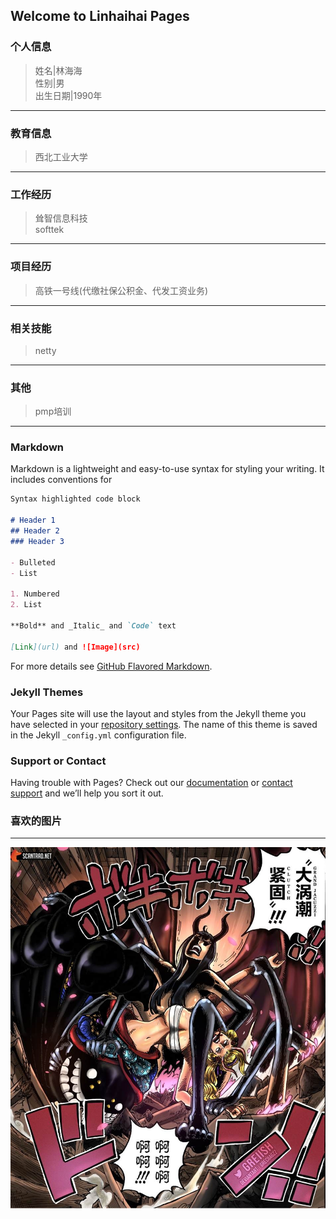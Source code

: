 ## Welcome to Linhaihai Pages
### 个人信息
>姓名|林海海  
>性别|男  
>出生日期|1990年
* * *
### 教育信息
>西北工业大学
******
### 工作经历
>耸智信息科技  
>softtek
***
### 项目经历
>高铁一号线(代缴社保公积金、代发工资业务)
***
### 相关技能
>netty
***
### 其他
>pmp培训
***
### Markdown

Markdown is a lightweight and easy-to-use syntax for styling your writing. It includes conventions for

```markdown
Syntax highlighted code block

# Header 1
## Header 2
### Header 3

- Bulleted
- List

1. Numbered
2. List

**Bold** and _Italic_ and `Code` text

[Link](url) and ![Image](src)
```

For more details see [GitHub Flavored Markdown](https://guides.github.com/features/mastering-markdown/).

### Jekyll Themes

Your Pages site will use the layout and styles from the Jekyll theme you have selected in your [repository settings](https://github.com/linhaihai/linhaihai.github.io/settings/pages). The name of this theme is saved in the Jekyll `_config.yml` configuration file.

### Support or Contact

Having trouble with Pages? Check out our [documentation](https://docs.github.com/categories/github-pages-basics/) or [contact support](https://support.github.com/contact) and we’ll help you sort it out.
### 喜欢的图片
---
![my-logo.png](001.jpg "my-logo")






